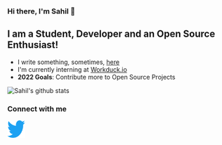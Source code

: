 ### Hi there, I'm Sahil 👋

## I am a Student, Developer and an Open Source Enthusiast!

- I write something, sometimes, [here](https://sahil-shubham.in)
- I'm currently interning at [Workduck.io](https://workduck.io)
- **2022 Goals**: Contribute more to Open Source Projects

![Sahil's github stats](https://github-readme-stats.vercel.app/api?username=sahil-shubham&hide=stars&count_private=true&show_icons=true&theme=material-palenight)

### Connect with me


[<img align="left" alt="Sahil | Twitter" src="./assets/twitter-original.svg" height="40px" />][twitter]


[twitter]: https://twitter.com/sahil_shubham_
